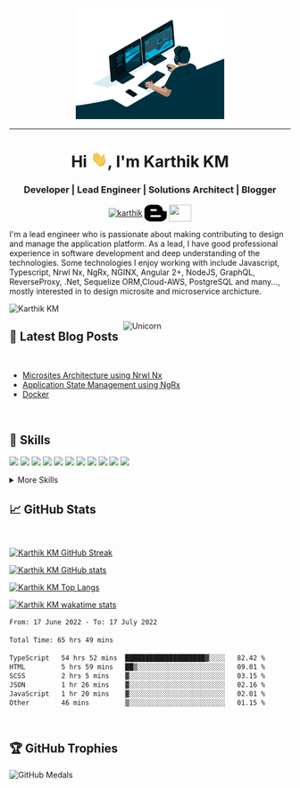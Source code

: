 <p align="center">
  <img src="./assets/code.gif" height="200"/>
</p>
<hr>
<h1 align="center">Hi <img src="./assets/hi.gif" width="30px">, I'm Karthik KM</h1>
<h3 align="center">Developer | Lead Engineer | Solutions Architect | Blogger</h3>
<p align="center">
<a href="https://www.linkedin.com/in/karthik-km/" target="blank"><img align="center" src="https://cdn.jsdelivr.net/npm/simple-icons@3.0.1/icons/linkedin.svg" alt="karthik" height="30" width="40" /></a>
<a href="https://medium.com/@kvkarti" target="blank"><img align="center" src="./assets/blogger.png" alt="karthik" height="30" width="40" /></a>
 <a href = "mailto: kvkarti@gmail.com"><img align="center" src="https://simpleicons.org/icons/gmail.svg" height="30" width="40" /></a>
</p>
</p>

I'm a lead engineer who is passionate about making contributing to design and manage the application platform. As a lead, I have good professional experience in software development and deep understanding of the technologies. Some technologies I enjoy working with include Javascript, Typescript, Nrwl Nx, NgRx, NGINX, Angular 2+, NodeJS, GraphQL, ReverseProxy, .Net, Sequelize ORM,Cloud-AWS, PostgreSQL and many..., mostly interested in to design microsite and microservice archicture.

<p align="left"> <img src="https://komarev.com/ghpvc/?username=KMaruchsamy&label=Profile%20views&color=0e75b6&style=flat" alt="Karthik KM" /> </p>
<img align="right" width=300px alt="Unicorn" src="https://media.giphy.com/media/3ohs4BSacFKI7A717y/giphy.gif" />

## 📝 Latest Blog Posts

<br>

<!-- BLOG-POST-LIST:START -->

- [Microsites Architecture using Nrwl Nx](https://medium.com/@kvkarti/microsites-architecture-using-nrwl-nx-9edaa453af24)
- [Application State Management using NgRx](https://medium.com/@kvkarti/application-state-management-using-ngrx-d555e9500846)
- [Docker](https://medium.com/@kvkarti/docker-db0c92092b5d)
<!-- BLOG-POST-LIST:END -->

<br>

## 💼 Skills

![](https://img.shields.io/badge/Code-Angular-informational?style=flat&logo=angular&logoColor=white&color=4AB197)
![](https://img.shields.io/badge/Code-JavaScript-informational?style=flat&logo=JavaScript&logoColor=white&color=4AB197)
![](https://img.shields.io/badge/Code-TypeScript-informational?style=flat&logo=TypeScript&logoColor=white&color=4AB197)
![](https://img.shields.io/badge/Code-Redux-informational?style=flat&logo=Redux&logoColor=white&color=4AB197)
![](https://img.shields.io/badge/Tools-Docker-informational?style=flat&logo=docker&logoColor=white&color=4AB197)
![](https://img.shields.io/badge/Reverseproxy-NGINX-informational?style=flat&logo=nginx&logoColor=white&color=4AB197)
![](https://img.shields.io/badge/Nrwl-Nx-informational?style=flat&logo=Nrwl&logoColor=white&color=4AB197)
![](https://img.shields.io/badge/StateManagement-NGRX-informational?style=flat&logo=NGRX&logoColor=white&color=4AB197)
![](https://img.shields.io/badge/Backend-Node-informational?style=flat&logo=Node&logoColor=white&color=4AB197)
![](https://img.shields.io/badge/Backend-GraphQL-informational?style=flat&logo=GraphQL&logoColor=white&color=4AB197)
![](https://img.shields.io/badge/Cloud-AWS-informational?style=flat&logo=AWS&logoColor=white&color=4AB197)

<details>
<summary>More Skills</summary>
<br>

![](https://img.shields.io/badge/Test-Jasmine-informational?style=flat&logo=Jasmine&logoColor=white&color=4AB197)
![](https://img.shields.io/badge/Test-Jest-informational?style=flat&logo=jest&logoColor=white&color=4AB197)
![](https://img.shields.io/badge/Test-Mocha-informational?style=flat&logo=Mocha&logoColor=white&color=4AB197)

<br>

![](https://img.shields.io/badge/Tools-NPM-informational?style=flat&logo=npm&logoColor=white&color=4AB197)
![](https://img.shields.io/badge/Style-CSS-informational?style=flat&logo=css3&logoColor=white&color=4AB197)
![](https://img.shields.io/badge/Design-Figma-informational?style=flat&logo=figma&logoColor=white&color=4AB197)

<br>

![](https://img.shields.io/badge/Tools-Jenkins-informational?style=flat&logo=jenkins&logoColor=white&color=4AB197)
![](https://img.shields.io/badge/Tools-Postman-informational?style=flat&logo=Postman&logoColor=white&color=4AB197)
![](https://img.shields.io/badge/Tools-GitHub-informational?style=flat&logo=GitHub&logoColor=white&color=4AB197)
![](https://img.shields.io/badge/Tools-Jira-informational?style=flat&logo=Jira-Software&logoColor=white&color=4AB197)

</details>

## &#x1f4c8; GitHub Stats

<br>

[![Karthik KM GitHub Streak](http://github-readme-streak-stats.herokuapp.com?user=KMaruchsamy&show_icons=true&count_private=true&theme=github-dark&date_format=M%20j%5B%2C%20Y%5D)](http://github-readme-streak-stats.herokuapp.com?user=KMaruchsamy&theme=github-dark&date_format=M%20j%5B%2C%20Y%5D)

[![Karthik KM GitHub stats](https://github-readme-stats.vercel.app/api?username=KMaruchsamy&count_private=true&show_icons=true&theme=solarized-dark&include_all_commits=true)](https://github-readme-stats.vercel.app/api?username=KMaruchsamy&count_private=true&show_icons=true&theme=solarized-dark)

[![Karthik KM Top Langs](https://github-readme-stats.vercel.app/api/top-langs/?username=KMaruchsamy&langs_count=8&layout=compact&theme=vision-friendly-dark)](https://github-readme-stats.vercel.app/api/top-langs/?username=KMaruchsamy&layout=compact&show_icons=true&count_private=true&theme=vision-friendly-dark)

[![Karthik KM wakatime stats](https://github-readme-stats.vercel.app/api/wakatime?username=KMaruchsamy)](https://wakatime.com/@KMaruchsamy)

<!--START_SECTION:waka-->

```text
From: 17 June 2022 - To: 17 July 2022

Total Time: 65 hrs 49 mins

TypeScript   54 hrs 52 mins  ████████████████████▓░░░░   82.42 %
HTML         5 hrs 59 mins   ██▒░░░░░░░░░░░░░░░░░░░░░░   09.01 %
SCSS         2 hrs 5 mins    ▓░░░░░░░░░░░░░░░░░░░░░░░░   03.15 %
JSON         1 hr 26 mins    ▓░░░░░░░░░░░░░░░░░░░░░░░░   02.16 %
JavaScript   1 hr 20 mins    ▓░░░░░░░░░░░░░░░░░░░░░░░░   02.01 %
Other        46 mins         ▒░░░░░░░░░░░░░░░░░░░░░░░░   01.15 %
```

<!--END_SECTION:waka-->

<br>

## 🏆 GitHub Trophies

![GitHub Medals](https://github-profile-trophy.vercel.app/?username=KMaruchsamy&theme=dracula&no-frame=false&no-bg=false&margin-w=4)
